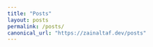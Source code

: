 ```yaml
---
title: "Posts"
layout: posts
permalink: /posts/
canonical_url: "https://zainaltaf.dev/posts"
---
```


